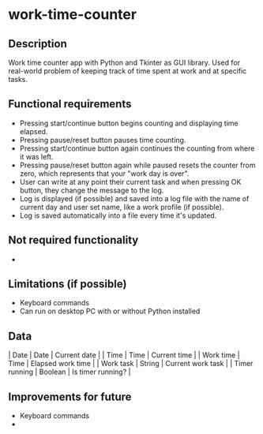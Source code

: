 # work-time-counter

## Description
Work time counter app with Python and Tkinter as GUI library. Used 
for real-world problem of keeping track of time spent at work and 
at specific tasks. 

## Functional requirements
- Pressing start/continue button begins counting and displaying time elapsed. 
- Pressing pause/reset button pauses time counting. 
- Pressing start/continue button again continues the counting from where it was left. 
- Pressing pause/reset button again while paused resets the counter from zero, 
which represents that your "work day is over". 
- User can write at any point their current task and when pressing OK button, 
they change the message to the log. 
- Log is displayed (if possible) and saved into a log file with the name of current 
day and user set name, like a work profile (if possible). 
- Log is saved automatically into a file every time it's updated. 

## Not required functionality
- 

## Limitations (if possible)
- Keyboard commands
- Can run on desktop PC with or without Python installed


## Data 
| Date	| Date	| Current date |
| Time	| Time	| Current time |
| Work time |	Time |	Elapsed work time |
| Work task |	String	| Current work task |
| Timer running |	Boolean |	Is timer running? |

## Improvements for future
- Keyboard commands
- 